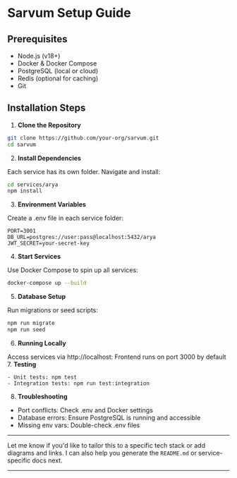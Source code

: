 # Sarvum Setup Guide

## Prerequisites
- Node.js (v18+)
- Docker & Docker Compose
- PostgreSQL (local or cloud)
- Redis (optional for caching)
- Git

## Installation Steps

1. **Clone the Repository**

```bash
git clone https://github.com/your-org/sarvum.git
cd sarvum
```

2. **Install Dependencies** 

Each service has its own folder. Navigate and install:

```bash
cd services/arya
npm install
```
3. **Environment Variables**

Create a .env file in each service folder:

```env
PORT=3001
DB_URL=postgres://user:pass@localhost:5432/arya
JWT_SECRET=your-secret-key
```
4. **Start Services**

Use Docker Compose to spin up all services:

```bash
docker-compose up --build
```
5. **Database Setup**

Run migrations or seed scripts:

```bash
npm run migrate
npm run seed
```
6. **Running Locally**

Access services via http://localhost:<port>
Frontend runs on port 3000 by default
7. **Testing**

    - Unit tests: npm test
    - Integration tests: npm run test:integration

8. **Troubleshooting**
- Port conflicts: Check .env and Docker settings
- Database errors: Ensure PostgreSQL is running and accessible
- Missing env vars: Double-check .env files



---
Let me know if you'd like to tailor this to a specific tech stack or add diagrams and links. I can also help you generate the `README.md` or service-specific docs next.

---
